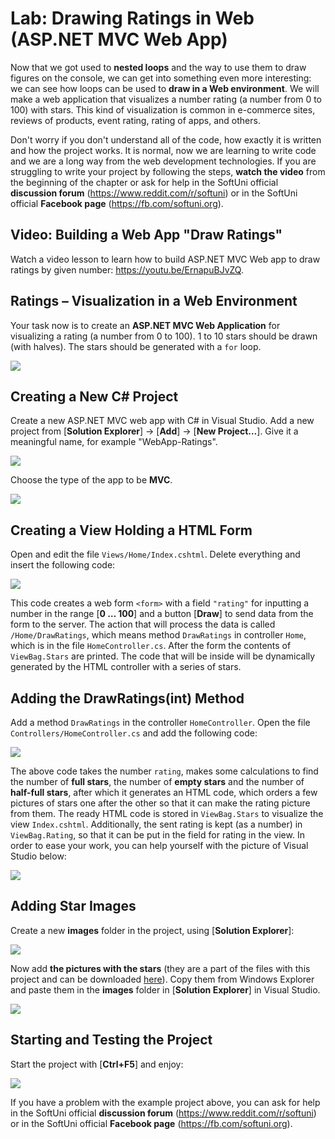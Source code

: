 # Lab: Drawing Ratings in Web (ASP.NET MVC Web App)

Now that we got used to **nested loops** and the way to use them to draw figures on the console, we can get into something even more interesting: we can see how loops can be used to **draw in a Web environment**. We will make a web application that visualizes a number rating \(a number from 0 to 100\) with stars. This kind of visualization is common in e-commerce sites, reviews of products, event rating, rating of apps, and others.

Don't worry if you don't understand all of the code, how exactly it is written and how the project works. It is normal, now we are learning to write code and we are a long way from the web development technologies. If you are struggling to write your project by following the steps, **watch the video** from the beginning of the chapter or ask for help in the SoftUni official **discussion forum** (https://www.reddit.com/r/softuni) or in the SoftUni official **Facebook page** (https://fb.com/softuni.org).

## Video: Building a Web App "Draw Ratings"

Watch a video lesson to learn how to build ASP.NET MVC Web app to draw ratings by given number: https://youtu.be/ErnapuBJvZQ.

## Ratings – Visualization in a Web Environment

Your task now is to create an **ASP.NET MVC Web Application** for visualizing a rating \(a number from 0 to 100\). 1 to 10 stars should be drawn \(with halves\). The stars should be generated with a `for` loop.

![](/assets/chapter-6-images/11.Ratings-01.png)

## Creating a New C\# Project

Create a new ASP.NET MVC web app with C\# in Visual Studio. Add a new project from \[**Solution Explorer**\] -&gt; \[**Add**\] -&gt; \[**New Project…**\]. Give it a meaningful name, for example "WebApp-Ratings".

![](/assets/chapter-6-images/11.Ratings-02.png)

Choose the type of the app to be **MVC**.

![](/assets/chapter-6-images/11.Ratings-03.png)

## Creating a View Holding a HTML Form

Open and edit the file `Views/Home/Index.cshtml`. Delete everything and insert the following code:

![](/assets/chapter-6-images/11.Ratings-04.png)

This code creates a web form `<form>` with a field `"rating"` for inputting a number in the range \[**0 … 100**\] and a button \[**Draw**\] to send data from the form to the server. The action that will process the data is called `/Home/DrawRatings`, which means method `DrawRatings` in controller `Home`, which is in the file `HomeController.cs`. After the form the contents of `ViewBag.Stars` are printed. The code that will be inside will be dynamically generated by the HTML controller with a series of stars.

## Adding the DrawRatings\(int\) Method

Add a method `DrawRatings` in the controller `HomeController`. Open the file `Controllers/HomeController.cs` and add the following code:

![](/assets/chapter-6-images/11.Ratings-05.png)

The above code takes the number `rating`, makes some calculations to find the number of **full stars**, the number of **empty stars** and the number of **half-full stars**, after which it generates an HTML code, which orders a few pictures of stars one after the other so that it can make the rating picture from them. The ready HTML code is stored in `ViewBag.Stars` to visualize the view `Index.cshtml`. Additionally, the sent rating is kept \(as a number\) in `ViewBag.Rating`, so that it can be put in the field for rating in the view. In order to ease your work, you can help yourself with the picture of Visual Studio below:

![](/assets/chapter-6-images/11.Ratings-06.png)

## Adding Star Images

Create a new **images** folder in the project, using \[**Solution Explorer**\]:

![](/assets/chapter-6-images/11.Ratings-07.png)

Now add **the pictures with the stars** \(they are a part of the files with this project and can be downloaded [here](https://github.com/SoftUni/Programming-Basics-Book-CSharp-EN/tree/master/assets/chapter-6-assets)\). Copy them from Windows Explorer and paste them in the **images** folder in \[**Solution Explorer**\] in Visual Studio.

![](/assets/chapter-6-images/11.Ratings-08.png)

## Starting and Testing the Project

Start the project with \[**Ctrl+F5**\] and enjoy:

![](/assets/chapter-6-images/11.Ratings-09.png)

If you have a problem with the example project above, you can ask for help in the SoftUni official **discussion forum** (https://www.reddit.com/r/softuni) or in the SoftUni official **Facebook page** (https://fb.com/softuni.org).
